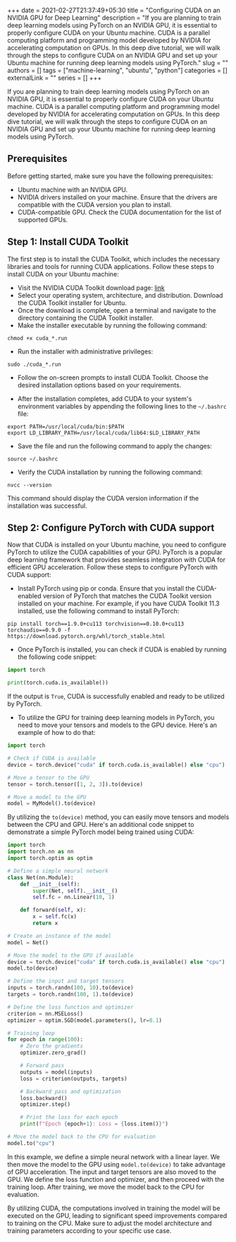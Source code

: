 +++ 
date = 2021-02-27T21:37:49+05:30
title = "Configuring CUDA on an NVIDIA GPU for Deep Learning"
description = "If you are planning to train deep learning models using PyTorch on an NVIDIA GPU, it is essential to properly configure CUDA on your Ubuntu machine. CUDA is a parallel computing platform and programming model developed by NVIDIA for accelerating computation on GPUs. In this deep dive tutorial, we will walk through the steps to configure CUDA on an NVIDIA GPU and set up your Ubuntu machine for running deep learning models using PyTorch."
slug = ""
authors = []
tags = ["machine-learning", "ubuntu", "python"]
categories = []
externalLink = ""
series = []
+++

If you are planning to train deep learning models using PyTorch on an NVIDIA GPU, it is essential to properly configure CUDA on your Ubuntu machine. CUDA is a parallel computing platform and programming model developed by NVIDIA for accelerating computation on GPUs. In this deep dive tutorial, we will walk through the steps to configure CUDA on an NVIDIA GPU and set up your Ubuntu machine for running deep learning models using PyTorch.

## Prerequisites

Before getting started, make sure you have the following prerequisites:

- Ubuntu machine with an NVIDIA GPU.
- NVIDIA drivers installed on your machine. Ensure that the drivers are compatible with the CUDA version you plan to install.
- CUDA-compatible GPU. Check the CUDA documentation for the list of supported GPUs.

## Step 1: Install CUDA Toolkit

The first step is to install the CUDA Toolkit, which includes the necessary libraries and tools for running CUDA applications. Follow these steps to install CUDA on your Ubuntu machine:

- Visit the NVIDIA CUDA Toolkit download page: [link](https://developer.nvidia.com/cuda-downloads)
- Select your operating system, architecture, and distribution. Download the CUDA Toolkit installer for Ubuntu.
- Once the download is complete, open a terminal and navigate to the directory containing the CUDA Toolkit installer.
- Make the installer executable by running the following command:

```shell
chmod +x cuda_*.run
```

- Run the installer with administrative privileges:

```shell
sudo ./cuda_*.run
```

- Follow the on-screen prompts to install CUDA Toolkit. Choose the desired installation options based on your requirements.

- After the installation completes, add CUDA to your system's environment variables by appending the following lines to the `~/.bashrc` file:

```shell
export PATH=/usr/local/cuda/bin:$PATH
export LD_LIBRARY_PATH=/usr/local/cuda/lib64:$LD_LIBRARY_PATH
```

- Save the file and run the following command to apply the changes:

```shell
source ~/.bashrc
```

- Verify the CUDA installation by running the following command:

```shell
nvcc --version
```

This command should display the CUDA version information if the installation was successful.

## Step 2: Configure PyTorch with CUDA support

Now that CUDA is installed on your Ubuntu machine, you need to configure PyTorch to utilize the CUDA capabilities of your GPU. PyTorch is a popular deep learning framework that provides seamless integration with CUDA for efficient GPU acceleration. Follow these steps to configure PyTorch with CUDA support:

- Install PyTorch using pip or conda. Ensure that you install the CUDA-enabled version of PyTorch that matches the CUDA Toolkit version installed on your machine. For example, if you have CUDA Toolkit 11.3 installed, use the following command to install PyTorch:

```shell
pip install torch==1.9.0+cu113 torchvision==0.10.0+cu113 torchaudio==0.9.0 -f https://download.pytorch.org/whl/torch_stable.html
```

- Once PyTorch is installed, you can check if CUDA is enabled by running the following code snippet:

```python
import torch

print(torch.cuda.is_available())
```

If the output is `True`, CUDA is successfully enabled and ready to be utilized by PyTorch.

- To utilize the GPU for training deep learning models in PyTorch, you need to move your tensors and models to the GPU device. Here's an example of how to do that:

```python
import torch

# Check if CUDA is available
device = torch.device("cuda" if torch.cuda.is_available() else "cpu")

# Move a tensor to the GPU
tensor = torch.tensor([1, 2, 3]).to(device)

# Move a model to the GPU
model = MyModel().to(device)
```

By utilizing the `to(device)` method, you can easily move tensors and models between the CPU and GPU.
Here's an additional code snippet to demonstrate a simple PyTorch model being trained using CUDA:

```python
import torch
import torch.nn as nn
import torch.optim as optim

# Define a simple neural network
class Net(nn.Module):
    def __init__(self):
        super(Net, self).__init__()
        self.fc = nn.Linear(10, 1)

    def forward(self, x):
        x = self.fc(x)
        return x

# Create an instance of the model
model = Net()

# Move the model to the GPU if available
device = torch.device("cuda" if torch.cuda.is_available() else "cpu")
model.to(device)

# Define the input and target tensors
inputs = torch.randn(100, 10).to(device)
targets = torch.randn(100, 1).to(device)

# Define the loss function and optimizer
criterion = nn.MSELoss()
optimizer = optim.SGD(model.parameters(), lr=0.1)

# Training loop
for epoch in range(100):
    # Zero the gradients
    optimizer.zero_grad()

    # Forward pass
    outputs = model(inputs)
    loss = criterion(outputs, targets)

    # Backward pass and optimization
    loss.backward()
    optimizer.step()

    # Print the loss for each epoch
    print(f"Epoch {epoch+1}: Loss = {loss.item()}")

# Move the model back to the CPU for evaluation
model.to("cpu")
```

In this example, we define a simple neural network with a linear layer. We then move the model to the GPU using `model.to(device)` to take advantage of GPU acceleration. The input and target tensors are also moved to the GPU. We define the loss function and optimizer, and then proceed with the training loop. After training, we move the model back to the CPU for evaluation.

By utilizing CUDA, the computations involved in training the model will be executed on the GPU, leading to significant speed improvements compared to training on the CPU. Make sure to adjust the model architecture and training parameters according to your specific use case.
